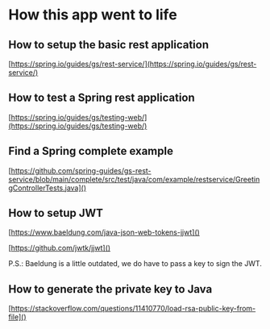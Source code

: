 # How this app went to life

## How to setup the basic rest application

[https://spring.io/guides/gs/rest-service/](https://spring.io/guides/gs/rest-service/)

## How to test a Spring rest application

[https://spring.io/guides/gs/testing-web/](https://spring.io/guides/gs/testing-web/)

## Find a Spring complete example

[https://github.com/spring-guides/gs-rest-service/blob/main/complete/src/test/java/com/example/restservice/GreetingControllerTests.java]()

## How to setup JWT

[https://www.baeldung.com/java-json-web-tokens-jjwt]()

[https://github.com/jwtk/jjwt]()

P.S.: Baeldung is a little outdated, we do have to pass a key to sign the JWT.

## How to generate the private key to Java

[https://stackoverflow.com/questions/11410770/load-rsa-public-key-from-file]()